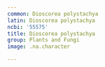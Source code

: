 ```yaml
---
common: Dioscorea polystachya
latin: Dioscorea polystachya
ncbi: '55575'
title: Dioscorea polystachya
group: Plants and Fungi
image: .na.character

---
```

